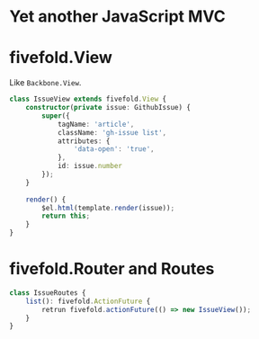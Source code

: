 Yet another JavaScript MVC
============================

# fivefold.View

Like `Backbone.View`.

```typescript
class IssueView extends fivefold.View {
    constructor(private issue: GithubIssue) {
        super({
            tagName: 'article',
            className: 'gh-issue list',
            attributes: {
                'data-open': 'true',
            },
            id: issue.number
        });
    }
    
    render() {
        $el.html(template.render(issue));
        return this;
    }
}
```

# fivefold.Router and Routes

```typescript
class IssueRoutes {
    list(): fivefold.ActionFuture {
        retrun fivefold.actionFuture(() => new IssueView());
    }
}
```
